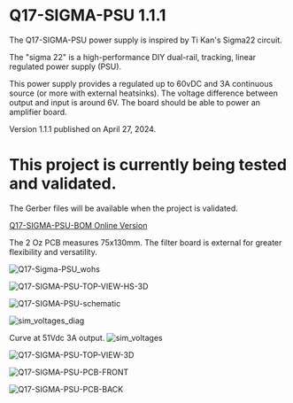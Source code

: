# Q17-SIGMA-PSU 1.1.1<br>

The Q17-SIGMA-PSU power supply is inspired by Ti Kan's Sigma22 circuit. 

The "sigma 22" is a high-performance DIY dual-rail, tracking, linear regulated power supply (PSU).

This power supply provides a regulated  up to 60vDC and 3A continuous source (or more with external heatsinks). The voltage difference between output and input is around 6V. The board should be able to power an amplifier board.

Version 1.1.1 published on April 27, 2024.

# This project is currently being tested and validated.

The Gerber files will be available when the project is validated.

<a href="https://audio.cyberkata.org/Q17-SIGMA-PSU-BOM.html">Q17-SIGMA-PSU-BOM Online Version</a><br>

The 2 Oz PCB measures 75x130mm. The filter board is external for greater flexibility and versatility.

![Q17-Sigma-PSU_wohs](https://github.com/stefaweb/Q17-Amplifier/assets/12907102/105e5dc0-1a16-4a9d-9e36-4929bceb21f5)

![Q17-SIGMA-PSU-TOP-VIEW-HS-3D](https://github.com/stefaweb/Q17-Amplifier/assets/12907102/b6a83576-7b8c-4cfb-a002-c88a349ebe51)

![Q17-SIGMA-PSU-schematic](https://github.com/stefaweb/Q17-Amplifier/assets/12907102/39ce295d-0b2b-418a-856c-e8a23fc10f08)

![sim_voltages_diag](https://github.com/stefaweb/Q17-Amplifier/assets/12907102/ee0529cd-0cb1-4b57-9ba0-3e57c66b4cc6)

Curve at 51Vdc 3A output.
![sim_voltages](https://github.com/stefaweb/Q17-Amplifier/assets/12907102/00fb343d-f80e-4651-ad95-85258c47f810)

![Q17-SIGMA-PSU-TOP-VIEW-3D](https://github.com/stefaweb/Q17-Amplifier/assets/12907102/c6c1ab21-d2d4-4617-add9-d2d91e18f156)

![Q17-SIGMA-PSU-PCB-FRONT](https://github.com/stefaweb/Q17-Amplifier/assets/12907102/c1fd5354-815d-41db-aeb7-2a1fb96b7017)

![Q17-SIGMA-PSU-PCB-BACK](https://github.com/stefaweb/Q17-Amplifier/assets/12907102/fbc5ad91-db5c-4179-8ed4-9f3d71b7977e)
